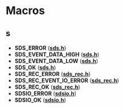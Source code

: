 
# Macros



## s

* **SDS\_ERROR** ([**sds.h**](sds_8h.md))
* **SDS\_EVENT\_DATA\_HIGH** ([**sds.h**](sds_8h.md))
* **SDS\_EVENT\_DATA\_LOW** ([**sds.h**](sds_8h.md))
* **SDS\_OK** ([**sds.h**](sds_8h.md))
* **SDS\_REC\_ERROR** ([**sds\_rec.h**](sds__rec_8h.md))
* **SDS\_REC\_EVENT\_IO\_ERROR** ([**sds\_rec.h**](sds__rec_8h.md))
* **SDS\_REC\_OK** ([**sds\_rec.h**](sds__rec_8h.md))
* **SDSIO\_ERROR** ([**sdsio.h**](sdsio_8h.md))
* **SDSIO\_OK** ([**sdsio.h**](sdsio_8h.md))




